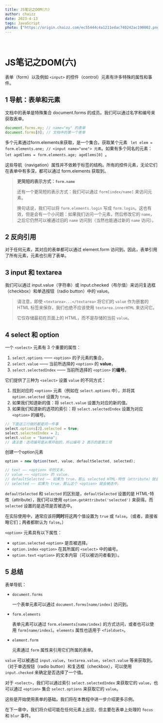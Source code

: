 ```yaml
---
title: JS笔记之DOM(六)
author: chaizz
date: 2023-4-13
tags: JavaScript
photo: ["https://origin.chaizz.com/ec55444c4a1211edac740242ac190002.png"]
---
```


​         

<!--more-->

# JS笔记之DOM(六)

表单（form）以及例如 `<input>` 的控件（control）元素有许多特殊的属性和事件。



## 1 导航：表单和元素
文档中的表单是特殊集合 document.forms 的成员。我们可以通过名字和编号来获取表单。

```js
document.forms.my; // name="my" 的表单
document.forms[0]; // 文档中的第一个表单
```

多个元素通过form.elements来获取，是一个集合。获取某个元素 ` let elem = form.elements.one; // <input name="one"> 元素`。如果有多个同名的元素：`let ageElems = form.elements.age; ageElems[0] `。

这些导航（navigation）属性并不依赖于标签的结构。所有的控件元素，无论它们在表单中有多深，都可以通过 form.elements 获取到。

>**更简短的表示方式：`form.name`**
>
>还有一个更简短的表示方式：我们可以通过 `form[index/name]` 来访问元素。
>
>换句话说，我们可以将 `form.elements.login` 写成 `form.login`。这也有效，但是会有一个小问题：如果我们访问一个元素，然后修改它的 `name`，之后它仍然可以被通过旧的 `name` 访问到（当然也能通过新的 `name` 访问）。



## 2 反向引用

对于任何元素，其对应的表单都可以通过 element.form 访问到。因此，表单引用了所有元素，元素也引用了表单。



## 3 input 和 textarea

我们可以通过 input.value（字符串）或 input.checked（布尔值）来访问复选框（checkbox）和单选按钮（radio button）中的 value。

>请注意，即使 `<textarea>...</textarea>` 将它们的 `value` 作为嵌套的 HTML 标签来保存，我们也绝不应该使用 `textarea.innerHTML` 来访问它。
>
>它仅存储最初在页面上的 HTML，而不是存储的当前 `value`。



## 4 select 和 option

一个 `<select>` 元素有 3 个重要的属性：

1. `select.options` —— `<option>` 的子元素的集合，
2. `select.value` —— 当前所选择的 `<option>` 的 **value**，
3. `select.selectedIndex` —— 当前所选择的 `<option>` 的**编号**。

它们提供了三种为 `<select>` 设置 `value` 的不同方式：

1. 找到对应的 `<option>` 元素（例如在 `select.options` 中），并将其 `option.selected` 设置为 `true`。
2. 如果我们知道新的值：将 `select.value` 设置为对应的新的值。
3. 如果我们知道新的选项的索引：将 `select.selectedIndex` 设置为对应 `<option>` 的编号。

```js
// 下面这三行做的都是同一件事
select.options[2].selected = true;
select.selectedIndex = 2;
select.value = "banana";
// 请注意：选项编号是从零开始的，所以编号 2 表示的是第三项
```



创建一个option元素

```js
option = new Option(text, value, defaultSelected, selected);

// text —— <option> 中的文本，
// value —— <option> 的 value，
// defaultSelected —— 如果为 true，那么 selected HTML-特性（attribute）就会被创建，
// selected —— 如果为 true，那么这个 <option> 就会被选中。
```

`defaultSelected` 和 `selected` 的区别是，`defaultSelected` 设置的是 HTML-特性（attribute），我们可以使用 `option.getAttribute('selected')` 来获得。而 `selected` 设置的是选项是否被选中。

在实际使用中，通常应该将**同时**将这两个值设置为 `true` 或 `false`。（或者，直接省略它们；两者都默认为 `false`。）

`<option>` 元素具有以下属性：

- `option.selected`  `<option>` 是否被选择。
- `option.index`  `<option>` 在其所属的 `<select>` 中的编号。
- `option.text`  `<option>` 的文本内容（可以被访问者看到）。



## 5 总结

表单导航：

- `document.forms`

  一个表单元素可以通过 `document.forms[name/index]` 访问到。

- `form.elements`

  表单元素可以通过 `form.elements[name/index]` 的方式访问，或者也可以使用 `form[name/index]`。`elements` 属性也适用于 `<fieldset>`。

- `element.form`

  元素通过 `form` 属性来引用它们所属的表单。

`value` 可以被通过 `input.value`，`textarea.value`，`select.value` 等来获取到。（对于单选按钮（radio button）和复选框（checkbox），可以使用 `input.checked` 来确定是否选择了一个值。

对于 `<select>`，我们可以通过索引 `select.selectedIndex` 来获取它的 `value`，也可以通过 `<option>` 集合 `select.options` 来获取它的 `value`。

这些是开始使用表单的基础。我们将在本教程中进一步介绍更多示例。

在下一章中，我们将介绍可能在任何元素上出现，但主要在表单上处理的 `focus` 和 `blur` 事件。









